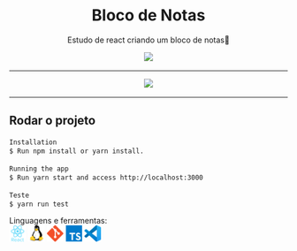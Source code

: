 <h1 align="center"> Bloco de Notas </h1>

<p align="center">Estudo de react criando um bloco de notas🤖</p>
<div align="center">
  <img src="https://user-images.githubusercontent.com/27689460/135567120-90476414-6fb5-4a9c-9b1d-bae398c5ce10.gif" />
  <hr />
  <img src="https://user-images.githubusercontent.com/27689460/135539837-25743066-5814-440a-832f-2de042bcab54.gif" />
</div>




<hr />

## Rodar o projeto 
```
Installation
$ Run npm install or yarn install.

Running the app
$ Run yarn start and access http://localhost:3000

Teste
$ yarn run test
```


<p align="left">
Linguagens e ferramentas: <br />
<img src="https://raw.githubusercontent.com/devicons/devicon/master/icons/react/react-original-wordmark.svg" alt="react" width="30" height="30"/> 
<img src="https://raw.githubusercontent.com/devicons/devicon/master/icons/linux/linux-original.svg" alt="linux" width="30" height="30" />
<img src="https://raw.githubusercontent.com/devicons/devicon/master/icons/git/git-original.svg" alt="git" width="30" height="30"/>
<img src="https://raw.githubusercontent.com/devicons/devicon/master/icons/typescript/typescript-plain.svg" alt="typescript" width="30" height="30" />
<img src="https://raw.githubusercontent.com/github/explore/80688e429a7d4ef2fca1e82350fe8e3517d3494d/topics/visual-studio-code/visual-studio-code.png" alt="perl" width="30" height="30" />
